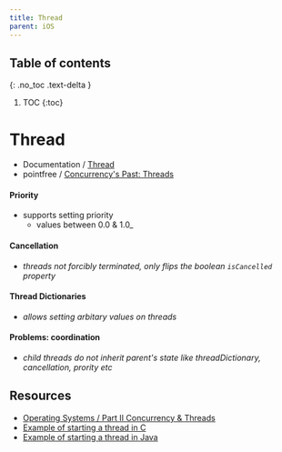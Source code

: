 ```yaml
---
title: Thread
parent: iOS
---
```


## Table of contents
{: .no_toc .text-delta }

1. TOC
{:toc}

<!--- Everything above this is generated --->

# Thread
- Documentation / [Thread](https://developer.apple.com/documentation/foundation/thread)
- pointfree / [Concurrency's Past: Threads](https://www.pointfree.co/collections/concurrency/threads-queues-and-tasks/ep190-concurrency-s-past-threads)

#### Priority

- supports setting priority
  - values between 0.0 & 1.0_

#### Cancellation

- _threads not forcibly terminated, only flips the boolean `isCancelled` property_

#### Thread Dictionaries

- _allows setting arbitary values on threads_

#### Problems: coordination

- _child threads do not inherit parent's state like threadDictionary, cancellation, prority etc_

## Resources
- [Operating Systems / Part II Concurrency & Threads](https://github.com/mobiledge/operating-systems/blob/main/README.md#part-ii-concurrency--threads)
- [Example of starting a thread in C](https://claude.site/artifacts/c0bd23a8-274c-472e-9a6f-6b3136fd0896)
- [Example of starting a thread in Java](https://claude.site/artifacts/8295acab-819b-4f63-8b62-6469f38fb4eb)
